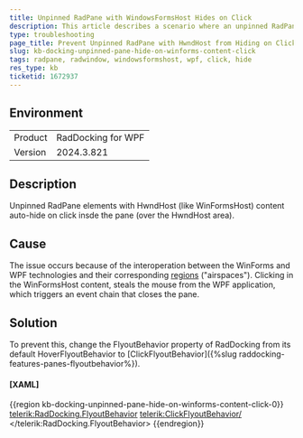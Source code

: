 ```yaml
---
title: Unpinned RadPane with WindowsFormsHost Hides on Click
description: This article describes a scenario where an unpinned RadPane containing a HwndHost content (like WinForms view) auto-hides when clicked, and provides a solution to prevent this behavior.
type: troubleshooting
page_title: Prevent Unpinned RadPane with HwndHost from Hiding on Click in WPF
slug: kb-docking-unpinned-pane-hide-on-winforms-content-click
tags: radpane, radwindow, windowsformshost, wpf, click, hide
res_type: kb
ticketid: 1672937
---
```


## Environment

<table>
<tbody>
<tr>
<td>Product</td>
<td>RadDocking for WPF</td>
</tr>
<tr>
<td>Version</td>
<td>2024.3.821</td>
</tr>
</tbody>
</table>

## Description

Unpinned RadPane elements with HwndHost (like WinFormsHost) content auto-hide on click insde the pane (over the HwndHost area).

## Cause

The issue occurs because of the interoperation between the WinForms and WPF technologies and their corresponding [regions](https://learn.microsoft.com/en-us/dotnet/desktop/wpf/advanced/technology-regions-overview?view=netframeworkdesktop-4.8) ("airspaces"). Clicking in the WinFormsHost content, steals the mouse from the WPF application, which triggers an event chain that closes the pane.

## Solution

To prevent this, change the FlyoutBehavior property of RadDocking from its default HoverFlyoutBehavior to [ClickFlyoutBehavior]({%slug raddocking-features-panes-flyoutbehavior%}).

#### __[XAML]__
{{region kb-docking-unpinned-pane-hide-on-winforms-content-click-0}}
	<telerik:RadDocking.FlyoutBehavior>
		<telerik:ClickFlyoutBehavior/>
	</telerik:RadDocking.FlyoutBehavior>
{{endregion}}


